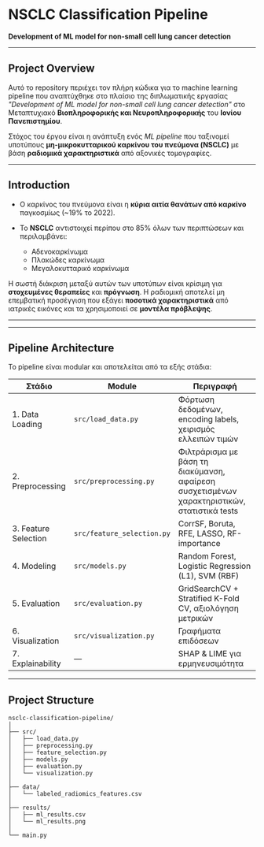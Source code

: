 
# NSCLC Classification Pipeline

**Development of ML model for non-small cell lung cancer detection**

---

## Project Overview

Αυτό το repository περιέχει τον πλήρη κώδικα για το machine learning pipeline που αναπτύχθηκε στο πλαίσιο της διπλωματικής εργασίας 
*"Development of ML model for non-small cell lung cancer detection"* στο Μεταπτυχιακό **Βιοπληροφορικής και Νευροπληροφορικής** του **Ιονίου Πανεπιστημίου**.

Στόχος του έργου είναι η ανάπτυξη ενός *ML pipeline* που ταξινομεί υποτύπους **μη-μικροκυτταρικού καρκίνου του πνεύμονα (NSCLC)** με βάση **ραδιομικά χαρακτηριστικά** από αξονικές τομογραφίες. 

---

## Introduction

* Ο καρκίνος του πνεύμονα είναι η **κύρια αιτία θανάτων από καρκίνο** παγκοσμίως (~19% το 2022).
* Το **NSCLC** αντιστοιχεί περίπου στο 85% όλων των περιπτώσεων και περιλαμβάνει:

  * Αδενοκαρκίνωμα
  * Πλακώδες καρκίνωμα
  * Μεγαλοκυτταρικό καρκίνωμα

Η σωστή διάκριση μεταξύ αυτών των υποτύπων είναι κρίσιμη για **στοχευμένες θεραπείες** και **πρόγνωση**.
Η ραδιομική αποτελεί μη επεμβατική προσέγγιση που εξάγει **ποσοτικά χαρακτηριστικά** από ιατρικές εικόνες και τα χρησιμοποιεί σε **μοντέλα πρόβλεψης**.

---


---

## Pipeline Architecture

Το pipeline είναι modular και αποτελείται από τα εξής στάδια:

| Στάδιο                         | Module                     | Περιγραφή                                                                                   |
| ------------------------------ | -------------------------- | ------------------------------------------------------------------------------------------- |
| 1. Data Loading                | `src/load_data.py`         | Φόρτωση δεδομένων, encoding labels, χειρισμός ελλειπών τιμών                                |
| 2. Preprocessing               | `src/preprocessing.py`     | Φιλτράρισμα με βάση τη διακύμανση, αφαίρεση συσχετισμένων χαρακτηριστικών, στατιστικά tests |
| 3. Feature Selection           | `src/feature_selection.py` | CorrSF, Boruta, RFE, LASSO, RF-importance                                                   |
| 4. Modeling                    | `src/models.py`            | Random Forest, Logistic Regression (L1), SVM (RBF)                                          |
| 5. Evaluation                  | `src/evaluation.py`        | GridSearchCV + Stratified K-Fold CV, αξιολόγηση μετρικών                                    |
| 6. Visualization               | `src/visualization.py`     | Γραφήματα επιδόσεων                                                                         |
| 7. Explainability              | —                          | SHAP & LIME για ερμηνευσιμότητα                                                             |

---

## Project Structure

```
nsclc-classification-pipeline/
│
├── src/
│   ├── load_data.py
│   ├── preprocessing.py
│   ├── feature_selection.py
│   ├── models.py
│   ├── evaluation.py
│   └── visualization.py
│
├── data/
│   └── labeled_radiomics_features.csv
│
├── results/
│   ├── ml_results.csv
│   └── ml_results.png
│
└── main.py
```
